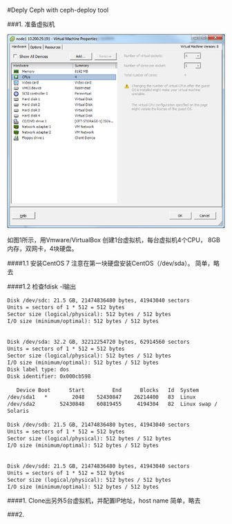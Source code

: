 #Deply Ceph with ceph-deploy tool

###1. 准备虚拟机

![图1](https://github.com/lzueclipse/learning/blob/master/ceph/day0001/1.png "图1")

如图1所示，用Vmware/VirtualBox 创建1台虚拟机，每台虚拟机4个CPU， 8GB内存，双网卡，4块硬盘。

####1.1 安装CentOS 7
注意在第一块硬盘安装CentOS（/dev/sda）。
简单，略去

####1.2 检查fdisk -l输出
```
Disk /dev/sdc: 21.5 GB, 21474836480 bytes, 41943040 sectors
Units = sectors of 1 * 512 = 512 bytes
Sector size (logical/physical): 512 bytes / 512 bytes
I/O size (minimum/optimal): 512 bytes / 512 bytes


Disk /dev/sda: 32.2 GB, 32212254720 bytes, 62914560 sectors
Units = sectors of 1 * 512 = 512 bytes
Sector size (logical/physical): 512 bytes / 512 bytes
I/O size (minimum/optimal): 512 bytes / 512 bytes
Disk label type: dos
Disk identifier: 0x000cb598

   Device Boot      Start         End      Blocks   Id  System
/dev/sda1   *        2048    52430847    26214400   83  Linux
/dev/sda2        52430848    60819455     4194304   82  Linux swap / Solaris

Disk /dev/sdb: 21.5 GB, 21474836480 bytes, 41943040 sectors
Units = sectors of 1 * 512 = 512 bytes
Sector size (logical/physical): 512 bytes / 512 bytes
I/O size (minimum/optimal): 512 bytes / 512 bytes


Disk /dev/sdd: 21.5 GB, 21474836480 bytes, 41943040 sectors
Units = sectors of 1 * 512 = 512 bytes
Sector size (logical/physical): 512 bytes / 512 bytes
I/O size (minimum/optimal): 512 bytes / 512 bytes
```


####1. Clone出另外5台虚拟机，并配置IP地址，host name
简单，略去

###2. 
